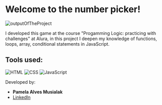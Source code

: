 # **Welcome to the number picker!**

![outputOfTheProject](https://github.com/pamusialak/number-picker/assets/81050479/1a093baf-62ab-4d7f-a3e3-7bb45cbce506)

I developed this game at the course "Progamming Logic: practicing with challenges" at Alura, in this project I deepen my knowledge of functions, loops, array, conditional statements in JavaScript.

## Tools used:

  ![HTML](https://img.shields.io/badge/-HTML5-E34F26?style=flat-square&logo=html5&logoColor=white)
  ![CSS](https://img.shields.io/badge/-CSS3-1572B6?style=flat-square&logo=css3)
  ![JavaScript](https://img.shields.io/badge/-JavaScript-F7DF1E?style=flat-square&logo=javascript&logoColor=black)


Developed by: 
  - **Pamela Alves Musialak**
  - [LinkedIn](https://www.linkedin.com/in/pamusialak/)
   
